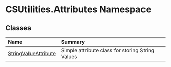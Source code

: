 # CSUtilities.Attributes Namespace

## Classes

| Name | Summary | 
| :- | :- | 
| [StringValueAttribute](CSUtilities.Attributes.StringValueAttribute) | Simple attribute class for storing String Values | 

